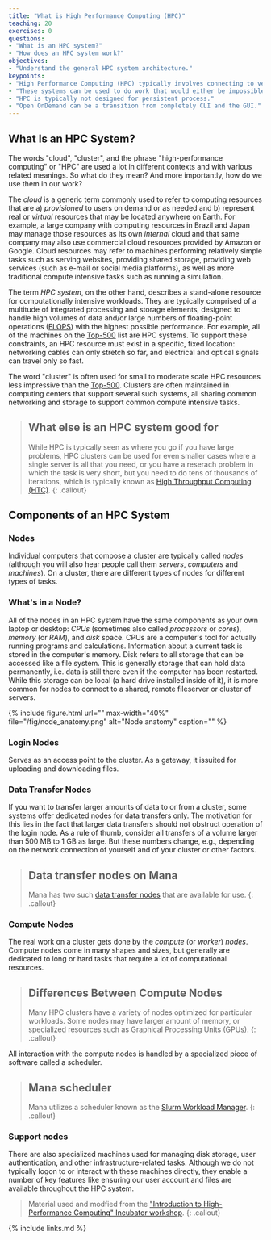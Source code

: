 ```yaml
---
title: "What is High Performance Computing (HPC)"
teaching: 20
exercises: 0
questions:
- "What is an HPC system?"
- "How does an HPC system work?"
objectives:
- "Understand the general HPC system architecture."
keypoints:
- "High Performance Computing (HPC) typically involves connecting to very large computing systems elsewhere in the world."
- "These systems can be used to do work that would either be impossible or much slower on smaller systems."
- "HPC is typically not designed for persistent process."
- "Open OnDemand can be a transition from completely CLI and the GUI."
---
```



## What Is an HPC System?

The words "cloud", "cluster", and the phrase "high-performance computing" or
"HPC" are used a lot in different contexts and with various related meanings.
So what do they mean? And more importantly, how do we use them in our work?

The *cloud* is a generic term commonly used to refer to computing resources
that are a) *provisioned* to users on demand or as needed and b) represent real
or *virtual* resources that may be located anywhere on Earth. For example, a
large company with computing resources in Brazil and Japan may manage
those resources as its own *internal* cloud and that same company may also
use commercial cloud resources provided by Amazon or Google. Cloud
resources may refer to machines performing relatively simple tasks such as
serving websites, providing shared storage, providing web services (such as
e-mail or social media platforms), as well as more traditional compute
intensive tasks such as running a simulation.

The term *HPC system*, on the other hand, describes a stand-alone resource for
computationally intensive workloads. They are typically comprised of a
multitude of integrated processing and storage elements, designed to handle
high volumes of data and/or large numbers of floating-point operations
([FLOPS](https://en.wikipedia.org/wiki/FLOPS)) with the highest possible
performance. For example, all of the machines on the
[Top-500](https://www.top500.org) list are HPC systems. To support these
constraints, an HPC resource must exist in a specific, fixed location:
networking cables can only stretch so far, and electrical and optical signals
can travel only so fast.

The word "cluster" is often used for small to moderate scale HPC resources less
impressive than the [Top-500](https://www.top500.org). Clusters are often
maintained in computing centers that support several such systems, all sharing
common networking and storage to support common compute intensive tasks.

> ## What else is an HPC system good for
>
> While HPC is typically seen as where you go if you have large problems, HPC 
> clusters can be used for even smaller cases where a single server is all that you need,
> or you have a reserach problem in which the task is very short, but you need to do tens 
> of thousands of iterations, which is typically known as 
> [High Throughput Computing (HTC)](https://en.wikipedia.org/wiki/High-throughput_computing).
{: .callout}

## Components of an HPC System

### Nodes
Individual computers that compose a cluster are typically called *nodes*
(although you will also hear people call them *servers*, *computers* and
*machines*). On a cluster, there are different types of nodes for different
types of tasks.

### What's in a Node?

All of the nodes in an HPC system have the same components as your own laptop
or desktop: *CPUs* (sometimes also called *processors* or *cores*), *memory*
(or *RAM*), and *disk* space. CPUs are a computer's tool for actually running
programs and calculations. Information about a current task is stored in the
computer's memory. Disk refers to all storage that can be accessed like a file
system. This is generally storage that can hold data permanently, i.e. data is
still there even if the computer has been restarted. While this storage can be
local (a hard drive installed inside of it), it is more common for nodes to
connect to a shared, remote fileserver or cluster of servers.

{% include figure.html url="" max-width="40%"
   file="/fig/node_anatomy.png"
   alt="Node anatomy" caption="" %}


### Login Nodes
Serves as an access point to the cluster. As a gateway, 
it issuited for uploading and downloading files. 

### Data Transfer Nodes
If you want to transfer larger amounts of data to or from a cluster, some
systems offer dedicated nodes for data transfers only. The motivation for
this lies in the fact that larger data transfers should not obstruct
operation of the login node. As a rule of thumb, consider all transfers of 
a volume larger than 500 MB to 1 GB as large. But these numbers change, 
e.g., depending on the network connection of yourself and of your cluster 
or other factors.
> ## Data transfer nodes on Mana
>
> Mana has two such 
> [data transfer nodes](https://www.hawaii.edu/bwiki/display/HPC/Data+transfer+Questions) 
> that are available for use.
{: .callout}

### Compute Nodes
The real work on a cluster gets done by the *compute* (or *worker*) *nodes*.
Compute nodes come in many shapes and sizes, but generally are dedicated to long
or hard tasks that require a lot of computational resources.

> ## Differences Between Compute Nodes
>
> Many HPC clusters have a variety of nodes optimized for particular workloads.
> Some nodes may have larger amount of memory, or specialized resources such as
> Graphical Processing Units (GPUs).
{: .callout}

All interaction with the compute nodes is handled by a specialized piece of
software called a scheduler.
> ## Mana scheduler 
>
> Mana utilizes a scheduler known as the 
> [Slurm Workload Manager](https://slurm.schedmd.com/overview.html).
{: .callout}


### Support nodes
There are also specialized machines used for managing disk storage, user
authentication, and other infrastructure-related tasks. Although we do not
typically logon to or interact with these machines directly, they enable a
number of key features like ensuring our user account and files are available
throughout the HPC system.



> Material used and modfied from the 
> ["Introduction to High-Performance Computing" Incubator workshop](https://carpentries-incubator.github.io/hpc-intro/).
{: .callout}


{% include links.md %}
